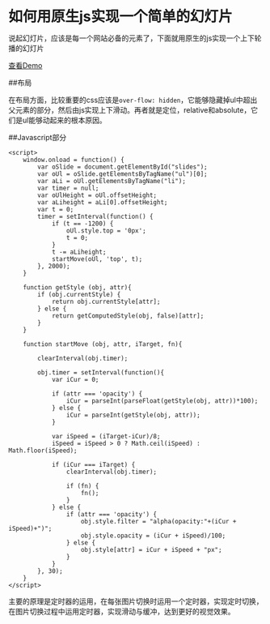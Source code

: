 # 如何用原生js实现一个简单的幻灯片 #

说起幻灯片，应该是每一个网站必备的元素了，下面就用原生的js实现一个上下轮播的幻灯片

[查看Demo](http://zhongshan1993.github.io/myDemo/slides/)

##布局
    <style>
		* {
			margin: 0;
			padding: 0;
		}
		li {
			list-style: none;
		}
		#slides {
			width: 600px;
			height: 300px;
			margin: 100px auto;
			/*background: */
			overflow: hidden;
			position: relative;
			-moz-border-radius: 10px;
			-webkit-border-radius: 10px;
			-o-border-radius: 10px;
			/*-moz-border-radius: 10px;*/
			-ms-border-radius: 10px;
			border-radius: 10px;
		}
		#slides ul {
			position: absolute;
			top: 0;
			left:0;
		}
		#slides li {
			width: 600px;
			height: 300px;
		}
	</style>


在布局方面，比较重要的css应该是`over-flow: hidden`，它能够隐藏掉ul中超出父元素的部分，然后由js实现上下滑动。再者就是定位，relative和absolute，它们是ul能够动起来的根本原因。

##Javascript部分

	<script>
		window.onload = function() {
			var oSlide = document.getElementById("slides");
			var oUl = oSlide.getElementsByTagName("ul")[0];
			var aLi = oUl.getElementsByTagName("li");
			var timer = null;
			var oUlHeight = oUl.offsetHeight;
			var aLiheight = aLi[0].offsetHeight;
			var t = 0;
			timer = setInterval(function() {
				if (t == -1200) {
					oUl.style.top = '0px';
					t = 0;
				}
				t -= aLiheight;
				startMove(oUl, 'top', t);
			}, 2000);
		}

		function getStyle (obj, attr){
			if (obj.currentStyle) {
				return obj.currentStyle[attr];
			} else {
				return getComputedStyle(obj, false)[attr];
			}
		}

		function startMove (obj, attr, iTarget, fn){

			clearInterval(obj.timer);

			obj.timer = setInterval(function(){
				var iCur = 0;

				if (attr === 'opacity') {
					iCur = parseInt(parseFloat(getStyle(obj, attr))*100);
				} else {
					iCur = parseInt(getStyle(obj, attr));
				}

				var iSpeed = (iTarget-iCur)/8;
				iSpeed = iSpeed > 0 ? Math.ceil(iSpeed) : Math.floor(iSpeed);

				if (iCur === iTarget) {
					clearInterval(obj.timer);

					if (fn) {
						fn();
					}
				} else {
					if (attr === 'opacity') {
						obj.style.filter = "alpha(opacity:"+(iCur + iSpeed)+")";
						obj.style.opacity = (iCur + iSpeed)/100;
					} else {
						obj.style[attr] = iCur + iSpeed + "px";
					}
				}
			}, 30);
		}
	</script>

	
主要的原理是定时器的运用，在每张图片切换时运用一个定时器，实现定时切换，在图片切换过程中运用定时器，实现滑动与缓冲，达到更好的视觉效果。
